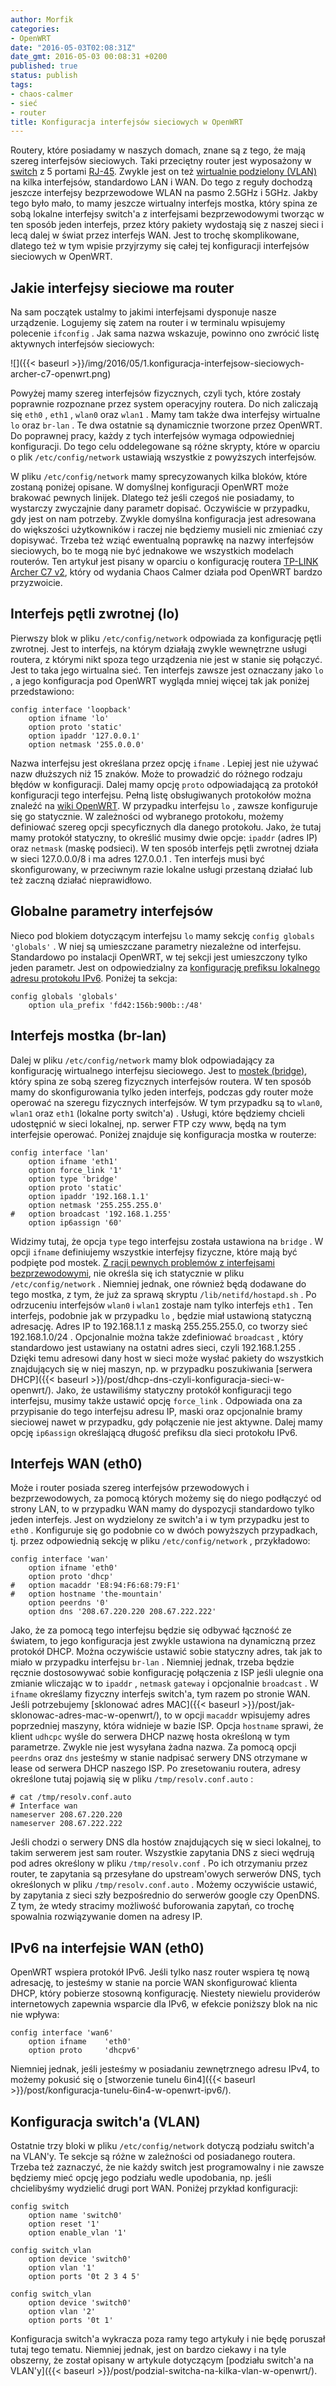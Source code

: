 ```yaml
---
author: Morfik
categories:
- OpenWRT
date: "2016-05-03T02:08:31Z"
date_gmt: 2016-05-03 00:08:31 +0200
published: true
status: publish
tags:
- chaos-calmer
- sieć
- router
title: Konfiguracja interfejsów sieciowych w OpenWRT
---
```


Routery, które posiadamy w naszych domach, znane są z tego, że mają szereg interfejsów sieciowych.
Taki przeciętny router jest wyposażony w
[switch](https://pl.wikipedia.org/wiki/Prze%C5%82%C4%85cznik_sieciowy) z 5 portami
[RJ-45](https://pl.wikipedia.org/wiki/RJ-45). Zwykle jest on też [wirtualnie podzielony
(VLAN)](https://pl.wikipedia.org/wiki/Wirtualna_sie%C4%87_lokalna) na kilka interfejsów, standardowo
LAN i WAN. Do tego z reguły dochodzą jeszcze interfejsy bezprzewodowe WLAN na pasmo 2.5GHz i 5GHz.
Jakby tego było mało, to mamy jeszcze wirtualny interfejs mostka, który spina ze sobą lokalne
interfejsy switch'a z interfejsami bezprzewodowymi tworząc w ten sposób jeden interfejs, przez który
pakiety wydostają się z naszej sieci i lecą dalej w świat przez interfejs WAN. Jest to trochę
skomplikowane, dlatego też w tym wpisie przyjrzymy się całej tej konfiguracji interfejsów sieciowych
w OpenWRT.

<!--more-->
## Jakie interfejsy sieciowe ma router

Na sam początek ustalmy to jakimi interfejsami dysponuje nasze urządzenie. Logujemy się zatem na
router i w terminalu wpisujemy polecenie `ifconfig` . Jak sama nazwa wskazuje, powinno ono zwrócić
listę aktywnych interfejsów
sieciowych:

![]({{< baseurl >}}/img/2016/05/1.konfiguracja-interfejsow-sieciowych-archer-c7-openwrt.png)

Powyżej mamy szereg interfejsów fizycznych, czyli tych, które zostały poprawnie rozpoznane przez
system operacyjny routera. Do nich zaliczają się `eth0` , `eth1` , `wlan0` oraz `wlan1` . Mamy tam
także dwa interfejsy wirtualne `lo` oraz `br-lan` . Te dwa ostatnie są dynamicznie tworzone przez
OpenWRT. Do poprawnej pracy, każdy z tych interfejsów wymaga odpowiedniej konfiguracji. Do tego celu
oddelegowane są różne skrypty, które w oparciu o plik `/etc/config/network` ustawiają wszystkie z
powyższych interfejsów.

W pliku `/etc/config/network` mamy sprecyzowanych kilka bloków, które zostaną poniżej opisane. W
domyślnej konfiguracji OpenWRT może brakować pewnych linijek. Dlatego też jeśli czegoś nie
posiadamy, to wystarczy zwyczajnie dany parametr dopisać. Oczywiście w przypadku, gdy jest on nam
potrzeby. Zwykle domyślna konfiguracja jest adresowana do większości użytkowników i raczej nie
będziemy musieli nic zmieniać czy dopisywać. Trzeba też wziąć ewentualną poprawkę na nazwy
interfejsów sieciowych, bo te mogą nie być jednakowe we wszystkich modelach routerów. Ten artykuł
jest pisany w oparciu o konfigurację routera [TP-LINK Archer C7
v2](http://www.tp-link.com.pl/products/details/Archer-C7.html), który od wydania Chaos Calmer działa
pod OpenWRT bardzo przyzwoicie.

## Interfejs pętli zwrotnej (lo)

Pierwszy blok w pliku `/etc/config/network` odpowiada za konfigurację pętli zwrotnej. Jest to
interfejs, na którym działają zwykle wewnętrzne usługi routera, z którymi nikt spoza tego urządzenia
nie jest w stanie się połączyć. Jest to taka jego wirtualna sieć. Ten interfejs zawsze jest
oznaczany jako `lo` , a jego konfiguracja pod OpenWRT wygląda mniej więcej tak jak poniżej
przedstawiono:

    config interface 'loopback'
        option ifname 'lo'
        option proto 'static'
        option ipaddr '127.0.0.1'
        option netmask '255.0.0.0'

Nazwa interfejsu jest określana przez opcję `ifname` . Lepiej jest nie używać nazw dłuższych niż 15
znaków. Może to prowadzić do różnego rodzaju błędów w konfiguracji. Dalej mamy opcję `proto`
odpowiadającą za protokół konfiguracji tego interfejsu. Pełną listę obsługiwanych protokołów można
znaleźć na [wiki OpenWRT](https://wiki.openwrt.org/doc/uci/network). W przypadku interfejsu `lo` ,
zawsze konfiguruje się go statycznie. W zależności od wybranego protokołu, możemy definiować szereg
opcji specyficznych dla danego protokołu. Jako, że tutaj mamy protokół statyczny, to określić musimy
dwie opcje: `ipaddr` (adres IP) oraz `netmask` (maskę podsieci). W ten sposób interfejs pętli
zwrotnej działa w sieci 127.0.0.0/8 i ma adres 127.0.0.1 . Ten interfejs musi być skonfigurowany, w
przeciwnym razie lokalne usługi przestaną działać lub też zaczną działać nieprawidłowo.

## Globalne parametry interfejsów

Nieco pod blokiem dotyczącym interfejsu `lo` mamy sekcję `config globals 'globals'` . W niej są
umieszczane parametry niezależne od interfejsu. Standardowo po instalacji OpenWRT, w tej sekcji jest
umieszczony tylko jeden parametr. Jest on odpowiedzialny za [konfigurację prefiksu lokalnego adresu
protokołu IPv6](https://en.wikipedia.org/wiki/Unique_local_address). Poniżej ta sekcja:

    config globals 'globals'
        option ula_prefix 'fd42:156b:900b::/48'

## Interfejs mostka (br-lan)

Dalej w pliku `/etc/config/network` mamy blok odpowiadający za konfigurację wirtualnego interfejsu
sieciowego. Jest to [mostek
(bridge)](https://pl.wikipedia.org/wiki/Most_%28sie%C4%87_komputerowa%29), który spina ze sobą
szereg fizycznych interfejsów routera. W ten sposób mamy do skonfigurowania tylko jeden interfejs,
podczas gdy router może operować na szeregu fizycznych interfejsów. W tym przypadku są to `wlan0`,
`wlan1` oraz `eth1` (lokalne porty switch'a) . Usługi, które będziemy chcieli udostępnić w sieci
lokalnej, np. serwer FTP czy www, będą na tym interfejsie operować. Poniżej znajduje się
konfiguracja mostka w routerze:

    config interface 'lan'
        option ifname 'eth1'
        option force_link '1'
        option type 'bridge'
        option proto 'static'
        option ipaddr '192.168.1.1'
        option netmask '255.255.255.0'
    #   option broadcast '192.168.1.255'
        option ip6assign '60'

Widzimy tutaj, że opcja `type` tego interfejsu została ustawiona na `bridge` . W opcji `ifname`
definiujemy wszystkie interfejsy fizyczne, które mają być podpięte pod mostek. [Z racji pewnych
problemów z interfejsami
bezprzewodowymi](https://forum.openwrt.org/viewtopic.php?pid=203784#p203784), nie określa się ich
statycznie w pliku `/etc/config/network` . Niemniej jednak, one również będą dodawane do tego
mostka, z tym, że już za sprawą skryptu `/lib/netifd/hostapd.sh` . Po odrzuceniu interfejsów `wlan0`
i `wlan1` zostaje nam tylko interfejs `eth1` . Ten interfejs, podobnie jak w przypadku `lo` , będzie
miał ustawioną statyczną adresację. Adres IP to 192.168.1.1 z maską 255.255.255.0, co tworzy sieć
192.168.1.0/24 . Opcjonalnie można także zdefiniować `broadcast` , który standardowo jest ustawiany
na ostatni adres sieci, czyli 192.168.1.255 . Dzięki temu adresowi dany host w sieci może wysłać
pakiety do wszystkich znajdujących się w niej maszyn, np. w przypadku poszukiwania [serwera
DHCP]({{< baseurl >}}/post/dhcp-dns-czyli-konfiguracja-sieci-w-openwrt/). Jako, że ustawiliśmy
statyczny protokół konfiguracji tego interfejsu, musimy także ustawić opcję `force_link` . Odpowiada
ona za przypisanie do tego interfejsu adresu IP, maski oraz opcjonalnie bramy sieciowej nawet w
przypadku, gdy połączenie nie jest aktywne. Dalej mamy opcję `ip6assign` określającą długość
prefiksu dla sieci protokołu IPv6.

## Interfejs WAN (eth0)

Może i router posiada szereg interfejsów przewodowych i bezprzewodowych, za pomocą których możemy
się do niego podłączyć od strony LAN, to w przypadku WAN mamy do dyspozycji standardowo tylko jeden
interfejs. Jest on wydzielony ze switch'a i w tym przypadku jest to `eth0` . Konfiguruje się go
podobnie co w dwóch powyższych przypadkach, tj. przez odpowiednią sekcję w pliku
`/etc/config/network` , przykładowo:

    config interface 'wan'
        option ifname 'eth0'
        option proto 'dhcp'
    #   option macaddr 'E8:94:F6:68:79:F1'
    #   option hostname 'the-mountain'
        option peerdns '0'
        option dns '208.67.220.220 208.67.222.222'

Jako, że za pomocą tego interfejsu będzie się odbywać łączność ze światem, to jego konfiguracja jest
zwykle ustawiona na dynamiczną przez protokół DHCP. Można oczywiście ustawić sobie statyczny adres,
tak jak to miało w przypadku interfejsu `br-lan` . Niemniej jednak, trzeba będzie ręcznie
dostosowywać sobie konfigurację połączenia z ISP jeśli ulegnie ona zmianie wliczając w to `ipaddr` ,
`netmask` `gateway` i opcjonalnie `broadcast` . W `ifname` określamy fizyczny interfejs switch'a,
tym razem po stronie WAN. Jeśli potrzebujemy [sklonować adres
MAC]({{< baseurl >}}/post/jak-sklonowac-adres-mac-w-openwrt/), to w opcji `macaddr` wpisujemy
adres poprzedniej maszyny, która widnieje w bazie ISP. Opcja `hostname` sprawi, że klient `udhcpc`
wyśle do serwera DHCP nazwę hosta określoną w tym parametrze. Zwykle nie jest wysyłana żadna nazwa.
Za pomocą opcji `peerdns` oraz `dns` jesteśmy w stanie nadpisać serwery DNS otrzymane w lease od
serwera DHCP naszego ISP. Po zresetowaniu routera, adresy określone tutaj pojawią się w pliku
`/tmp/resolv.conf.auto` :

    # cat /tmp/resolv.conf.auto
    # Interface wan
    nameserver 208.67.220.220
    nameserver 208.67.222.222

Jeśli chodzi o serwery DNS dla hostów znajdujących się w sieci lokalnej, to takim serwerem jest sam
router. Wszystkie zapytania DNS z sieci wędrują pod adres określony w pliku `/tmp/resolv.conf` . Po
ich otrzymaniu przez router, te zapytania są przesyłane do upstream'owych serwerów DNS, tych
określonych w pliku `/tmp/resolv.conf.auto` . Możemy oczywiście ustawić, by zapytania z sieci szły
bezpośrednio do serwerów google czy OpenDNS. Z tym, że wtedy stracimy możliwość buforowania zapytań,
co trochę spowalnia rozwiązywanie domen na adresy IP.

## IPv6 na interfejsie WAN (eth0)

OpenWRT wspiera protokół IPv6. Jeśli tylko nasz router wspiera tę nową adresację, to jesteśmy w
stanie na porcie WAN skonfigurować klienta DHCP, który pobierze stosowną konfigurację. Niestety
niewielu providerów internetowych zapewnia wsparcie dla IPv6, w efekcie poniższy blok na nic nie
wpływa:

    config interface 'wan6'
        option ifname    'eth0'
        option proto     'dhcpv6'

Niemniej jednak, jeśli jesteśmy w posiadaniu zewnętrznego adresu IPv4, to możemy pokusić się o
[stworzenie tunelu 6in4]({{< baseurl >}}/post/konfiguracja-tunelu-6in4-w-openwrt-ipv6/).

## Konfiguracja switch'a (VLAN)

Ostatnie trzy bloki w pliku `/etc/config/network` dotyczą podziału switch'a na VLAN'y. Te sekcje są
różne w zależności od posiadanego routera. Trzeba też zaznaczyć, że nie każdy switch jest
programowalny i nie zawsze będziemy mieć opcję jego podziału wedle upodobania, np. jeśli
chcielibyśmy wydzielić drugi port WAN. Poniżej przykład konfiguracji:

    config switch
        option name 'switch0'
        option reset '1'
        option enable_vlan '1'

    config switch_vlan
        option device 'switch0'
        option vlan '1'
        option ports '0t 2 3 4 5'

    config switch_vlan
        option device 'switch0'
        option vlan '2'
        option ports '0t 1'

Konfiguracja switch'a wykracza poza ramy tego artykuły i nie będę poruszał tutaj tego tematu.
Niemniej jednak, jest on bardzo ciekawy i na tyle obszerny, że został opisany w artykule dotyczącym
[podziału switch'a na VLAN'y]({{< baseurl >}}/post/podzial-switcha-na-kilka-vlan-w-openwrt/).

